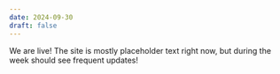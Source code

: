 ```yaml
---
date: 2024-09-30
draft: false
---
```

We are live! The site is mostly placeholder text right now, but during the week should see frequent updates!